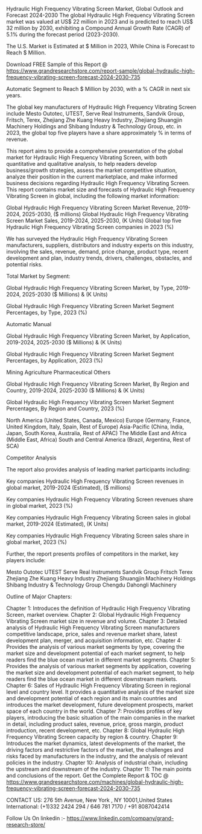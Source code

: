 Hydraulic High Frequency Vibrating Screen Market, Global Outlook and Forecast 2024-2030
The global Hydraulic High Frequency Vibrating Screen market was valued at US$ 22 million in 2023 and is predicted to reach US$ 32 million by 2030, exhibiting a Compound Annual Growth Rate (CAGR) of 5.1% during the forecast period (2023-2030).

The U.S. Market is Estimated at $ Million in 2023, While China is Forecast to Reach $ Million.

Download FREE Sample of this Report @ https://www.grandresearchstore.com/report-sample/global-hydraulic-high-frequency-vibrating-screen-forecast-2024-2030-735

Automatic Segment to Reach $ Million by 2030, with a % CAGR in next six years.

The global key manufacturers of Hydraulic High Frequency Vibrating Screen include Mesto Outotec, UTEST, Serve Real Instruments, Sandvik Group, Fritsch, Terex, Zhejiang Zhe Kuang Heavy Industry, Zhejiang Shuangjin Machinery Holdings and Shibang Industry & Technology Group, etc. in 2023, the global top five players have a share approximately % in terms of revenue.

This report aims to provide a comprehensive presentation of the global market for Hydraulic High Frequency Vibrating Screen, with both quantitative and qualitative analysis, to help readers develop business/growth strategies, assess the market competitive situation, analyze their position in the current marketplace, and make informed business decisions regarding Hydraulic High Frequency Vibrating Screen. This report contains market size and forecasts of Hydraulic High Frequency Vibrating Screen in global, including the following market information:

Global Hydraulic High Frequency Vibrating Screen Market Revenue, 2019-2024, 2025-2030, ($ millions)
Global Hydraulic High Frequency Vibrating Screen Market Sales, 2019-2024, 2025-2030, (K Units)
Global top five Hydraulic High Frequency Vibrating Screen companies in 2023 (%)

We has surveyed the Hydraulic High Frequency Vibrating Screen manufacturers, suppliers, distributors and industry experts on this industry, involving the sales, revenue, demand, price change, product type, recent development and plan, industry trends, drivers, challenges, obstacles, and potential risks.

Total Market by Segment:

Global Hydraulic High Frequency Vibrating Screen Market, by Type, 2019-2024, 2025-2030 ($ Millions) & (K Units)

Global Hydraulic High Frequency Vibrating Screen Market Segment Percentages, by Type, 2023 (%)

Automatic
Manual

Global Hydraulic High Frequency Vibrating Screen Market, by Application, 2019-2024, 2025-2030 ($ Millions) & (K Units)

Global Hydraulic High Frequency Vibrating Screen Market Segment Percentages, by Application, 2023 (%)

Mining
Agriculture
Pharmaceutical
Others

Global Hydraulic High Frequency Vibrating Screen Market, By Region and Country, 2019-2024, 2025-2030 ($ Millions) & (K Units)

Global Hydraulic High Frequency Vibrating Screen Market Segment Percentages, By Region and Country, 2023 (%)

North America (United States, Canada, Mexico)
Europe (Germany, France, United Kingdom, Italy, Spain, Rest of Europe)
Asia-Pacific (China, India, Japan, South Korea, Australia, Rest of APAC)
The Middle East and Africa (Middle East, Africa)
South and Central America (Brazil, Argentina, Rest of SCA)

Competitor Analysis

The report also provides analysis of leading market participants including:

Key companies Hydraulic High Frequency Vibrating Screen revenues in global market, 2019-2024 (Estimated), ($ millions)

Key companies Hydraulic High Frequency Vibrating Screen revenues share in global market, 2023 (%)

Key companies Hydraulic High Frequency Vibrating Screen sales in global market, 2019-2024 (Estimated), (K Units)

Key companies Hydraulic High Frequency Vibrating Screen sales share in global market, 2023 (%)

Further, the report presents profiles of competitors in the market, key players include:

Mesto Outotec
UTEST
Serve Real Instruments
Sandvik Group
Fritsch
Terex
Zhejiang Zhe Kuang Heavy Industry
Zhejiang Shuangjin Machinery Holdings
Shibang Industry & Technology Group
Chengdu Dahongli Machinery

Outline of Major Chapters:

Chapter 1: Introduces the definition of Hydraulic High Frequency Vibrating Screen, market overview.
Chapter 2: Global Hydraulic High Frequency Vibrating Screen market size in revenue and volume.
Chapter 3: Detailed analysis of Hydraulic High Frequency Vibrating Screen manufacturers competitive landscape, price, sales and revenue market share, latest development plan, merger, and acquisition information, etc.
Chapter 4: Provides the analysis of various market segments by type, covering the market size and development potential of each market segment, to help readers find the blue ocean market in different market segments.
Chapter 5: Provides the analysis of various market segments by application, covering the market size and development potential of each market segment, to help readers find the blue ocean market in different downstream markets.
Chapter 6: Sales of Hydraulic High Frequency Vibrating Screen in regional level and country level. It provides a quantitative analysis of the market size and development potential of each region and its main countries and introduces the market development, future development prospects, market space of each country in the world.
Chapter 7: Provides profiles of key players, introducing the basic situation of the main companies in the market in detail, including product sales, revenue, price, gross margin, product introduction, recent development, etc.
Chapter 8: Global Hydraulic High Frequency Vibrating Screen capacity by region & country.
Chapter 9: Introduces the market dynamics, latest developments of the market, the driving factors and restrictive factors of the market, the challenges and risks faced by manufacturers in the industry, and the analysis of relevant policies in the industry.
Chapter 10: Analysis of industrial chain, including the upstream and downstream of the industry.
Chapter 11: The main points and conclusions of the report.
Get the Complete Report & TOC @ https://www.grandresearchstore.com/machines/global-hydraulic-high-frequency-vibrating-screen-forecast-2024-2030-735

CONTACT US:
276 5th Avenue, New York , NY 10001,United States
International: (+1)332 2424 294 / 646 781 7170 / +91 8087042414

Follow Us On linkedin :- https://www.linkedin.com/company/grand-research-store/

